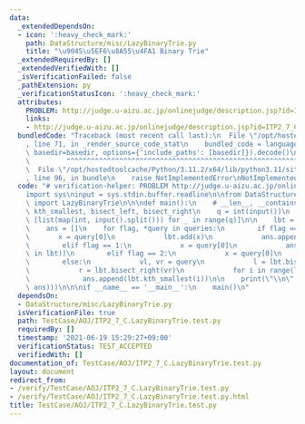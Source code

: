 ```yaml
---
data:
  _extendedDependsOn:
  - icon: ':heavy_check_mark:'
    path: DataStructure/misc/LazyBinaryTrie.py
    title: "\u9045\u5EF6\u8A55\u4FA1 Binary Trie"
  _extendedRequiredBy: []
  _extendedVerifiedWith: []
  _isVerificationFailed: false
  _pathExtension: py
  _verificationStatusIcon: ':heavy_check_mark:'
  attributes:
    PROBLEM: http://judge.u-aizu.ac.jp/onlinejudge/description.jsp?id=ITP2_7_C
    links:
    - http://judge.u-aizu.ac.jp/onlinejudge/description.jsp?id=ITP2_7_C
  bundledCode: "Traceback (most recent call last):\n  File \"/opt/hostedtoolcache/Python/3.11.2/x64/lib/python3.11/site-packages/onlinejudge_verify/documentation/build.py\"\
    , line 71, in _render_source_code_stat\n    bundled_code = language.bundle(stat.path,\
    \ basedir=basedir, options={'include_paths': [basedir]}).decode()\n          \
    \         ^^^^^^^^^^^^^^^^^^^^^^^^^^^^^^^^^^^^^^^^^^^^^^^^^^^^^^^^^^^^^^^^^^^^^^^^^^^^^^^^^\n\
    \  File \"/opt/hostedtoolcache/Python/3.11.2/x64/lib/python3.11/site-packages/onlinejudge_verify/languages/python.py\"\
    , line 96, in bundle\n    raise NotImplementedError\nNotImplementedError\n"
  code: "# verification-helper: PROBLEM http://judge.u-aizu.ac.jp/onlinejudge/description.jsp?id=ITP2_7_C\n\
    import sys\ninput = sys.stdin.buffer.readline\n\nfrom DataStructure.misc.LazyBinaryTrie\
    \ import LazyBinaryTrie\n\n\ndef main():\n    # __len__, __contains__, add, remove,\
    \ kth_smallest, bisect_left, bisect_right\n    q = int(input())\n    queries =\
    \ [list(map(int, input().split())) for _ in range(q)]\n\n    lbt = LazyBinaryTrie()\n\
    \    ans = []\n    for flag, *query in queries:\n        if flag == 0:\n     \
    \       x = query[0]\n            lbt.add(x)\n            ans.append(len(lbt))\n\
    \        elif flag == 1:\n            x = query[0]\n            ans.append(int(x\
    \ in lbt))\n        elif flag == 2:\n            x = query[0]\n            lbt.remove(x)\n\
    \        else:\n            vl, vr = query\n            l = lbt.bisect_left(vl)\n\
    \            r = lbt.bisect_right(vr)\n            for i in range(l, r):\n   \
    \             ans.append(lbt.kth_smallest(i))\n\n    print(\"\\n\".join(map(str,\
    \ ans)))\n\n\nif __name__ == '__main__':\n    main()\n"
  dependsOn:
  - DataStructure/misc/LazyBinaryTrie.py
  isVerificationFile: true
  path: TestCase/AOJ/ITP2_7_C.LazyBinaryTrie.test.py
  requiredBy: []
  timestamp: '2021-06-19 15:29:27+09:00'
  verificationStatus: TEST_ACCEPTED
  verifiedWith: []
documentation_of: TestCase/AOJ/ITP2_7_C.LazyBinaryTrie.test.py
layout: document
redirect_from:
- /verify/TestCase/AOJ/ITP2_7_C.LazyBinaryTrie.test.py
- /verify/TestCase/AOJ/ITP2_7_C.LazyBinaryTrie.test.py.html
title: TestCase/AOJ/ITP2_7_C.LazyBinaryTrie.test.py
---
```


